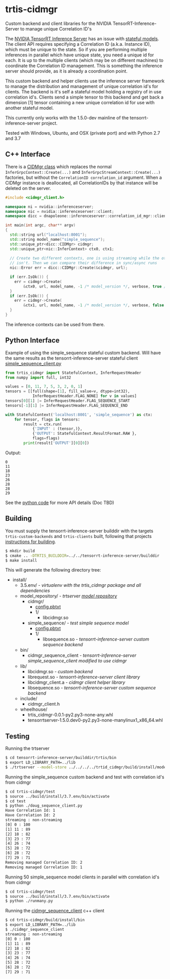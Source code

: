 # trtis-cidmgr
 Custom backend and client libraries for the NVIDIA TensorRT-Inference-Server to manage unique Correlation ID's

The [NVIDIA TensorRT Inference Server](https://github.com/NVIDIA/tensorrt-inference-server) has an issue with [stateful models](https://docs.nvidia.com/deeplearning/sdk/tensorrt-inference-server-master-branch-guide/docs/models_and_schedulers.html#stateful-models).
The client API requires specifying a Correlation ID (a.k.a. Instance ID), which must be unique to the state. So if you are performing multiple inferences in parallel which have unique state, you need a unique id for each. It is up to the multiple clients (which may be on different machines) to coordinate the Correlation ID management. This is something the inference server should provide, as it is already a coordination point.


This custom backend and helper clients use the inference server framework to manage the distribution and management of unique correlation id's for clients. The backend is it's self a stateful model holding a registry of in use correlation id's. Clients send a simple tensor to this backend and get back a dimension [1] tensor containing a new unique correlation id for use with another stateful model.


This currently only works with the 1.5.0-dev mainline of the tensorrt-inference-server project.

Tested with Windows, Ubuntu, and OSX (private port) and with Python 2.7 and 3.7

## C++ Interface

There is a [CIDMgr class](src/clients/c++/cidmgr_client.h) which replaces the normal ```InferGrpcContext::Create(...)``` and ```InferGrpcStreamContext::Create(...)``` factories, but without the ``CorrelationID correlation_id`` argument. When a CIDMgr instance is deallocated, all CorrelationIDs by that instance will be deleted on the server.

```c++
#include <cidmgr_client.h>

namespace ni = nvidia::inferenceserver;
namespace nic = nvidia::inferenceserver::client;
namespace dicc = dnapoleone::inferenceserver::correlation_id_mgr::client;

int main(int argc, char** argv)
{
  std::string url("localhost:8001");
  std::string model_name("simple_sequence");
  std::unique_ptr<dicc::CIDMgr> cidmgr;
  std::unique_ptr<nic::InferContext> ctx0, ctx1;
  
  // Create two different contexts, one is using streaming while the other
  // isn't. Then we can compare their difference in sync/async runs
  nic::Error err = dicc::CIDMgr::Create(&cidmgr, url);

  if (err.IsOk()) {
    err = cidmgr->Create(
        &ctx0, url, model_name, -1 /* model_version */, verbose, true /* streaming */);
  }
  if (err.IsOk()) {
    err = cidmgr->Create(
        &ctx1, url, model_name, -1 /* model_version */, verbose, false /* streaming */);
  }
}
```

The inference contexts can be used from there. 

## Python Interface

Example of using the simple_sequence stateful custom backend.
Will have the same results as the tensorrt-inference-server stateful client 
[simple_sequence_client.py](https://github.com/NVIDIA/tensorrt-inference-server/blob/master/src/clients/python/simple_sequence_client.py)

```python
from trtis_cidmgr import StatefulContext, InferRequestHeader
from numpy import full, int32

values = [0, 11, 7, 5, 3, 2, 0, 1]
tensors = [[full(shape=[1], fill_value=v, dtype=int32),
            InferRequestHeader.FLAG_NONE] for v in values]
tensors[0][1] |= InferRequestHeader.FLAG_SEQUENCE_START
tensors[-1][1] |= InferRequestHeader.FLAG_SEQUENCE_END

with StatefulContext('localhost:8001', 'simple_sequence') as ctx:
    for tensor, flags in tensors:
        result = ctx.run(
            {'INPUT' : (tensor,)}, 
            {'OUTPUT': StatefulContext.ResultFormat.RAW },
            flags=flags)
        print(result['OUTPUT'][0][0])
```

Output:
```
0
11
18
23
26
28
28
29
```

See the [python code](src/clients/python/trtis_cidmgr/context.py) for more API details (Doc TBD)

## Building
You must supply the tensorrt-inference-server builddir with the targets ```trtis-custom-backends``` and ```trtis-clients``` built, following that projects [instructions for building](https://docs.nvidia.com/deeplearning/sdk/tensorrt-inference-server-master-branch-guide/docs/build.html#configure-inference-server).
```bash
$ mkdir build
$ cmake .. -DTRTIS_BUILDDIR=../../tensorrt-inference-server/builddir
$ make install
```

This will generate the following directory tree:

* install/
    * 3.5.env/ *- virtualenv with the trtis_cidmgr package and all dependencies*
    * model_repository/ *- trtserver [model repository](https://docs.nvidia.com/deeplearning/sdk/tensorrt-inference-server-master-branch-guide/docs/model_repository.html)*
        * cidmgr/
            * [config.pbtxt](src/config.pbtxt.in)
            * 1/
                * libcidmgr.so
        * simple_sequence/ *- test simple sequence model*
            * [config.pbtxt](test/simple_sequence_config.pbtxt.in)
            * 1/
                * libsequence.so *- tensorrt-inference-server custom sequence backend*
    * bin/
        * cidmgr_sequence_client *- tensorrt-inference-server simple_sequence_client modified to use cidmgr*
    * lib/
        * libcidmgr.so *- custom backend*
        * librequest.so *- tensorrt-inference-server client library*
        * libcidmgr_client.a *- cidmgr client helper library*
        * libsequence.so *- tensorrt-inference-server custom sequence backend*
    * include/
        * cidmgr_client.h
    * wheelhouse/
        * trtis_cidmgr-0.0.1-py2.py3-none-any.whl
        * tensorrtserver-1.5.0.dev0-py2.py3-none-manylinux1_x86_64.whl

## Testing

Running the trtserver

```bash
$ cd tensorrt-inference-server/builddir/trtis/bin
$ export LD_LIBRARY_PATH=../lib
$ ./trtserver --model-store ../../../../trtid_cidmgr/build/install/model_repository
```

Running the simple_sequence custom backend and test with correlation id's from cidmgr

```bash
$ cd trtis-cidmgr/test
$ source ../build/install/3.7.env/bin/activate
$ cd test
$ python ./doug_sequence_client.py
Have Correlation Id: 1
Have Correlation Id: 2
streaming : non-streaming
[0] 0 : 100
[1] 11 : 89
[2] 18 : 82
[3] 23 : 77
[4] 26 : 74
[5] 28 : 72
[6] 28 : 72
[7] 29 : 71
Removing managed Correlation ID: 2
Removing managed Correlation ID: 1
```

Running 50 simple_sequence model clients in parallel with correlation id's from cidmgr
```bash
$ cd trtis-cidmgr/test
$ source ../build/install/3.7.env/bin/activate
$ python ./runmany.py
```

Running the [cidmgr_sequence_client](src/clients/c++/cidmgr_sequence_client.cc) c++ client

```bash
$ cd trtis-cidmgr/build/install/bin
$ export LD_LIBRARY_PATH=../lib
$ ./cidmgr_sequence_client
streaming : non-streaming
[0] 0 : 100
[1] 11 : 89
[2] 18 : 82
[3] 23 : 77
[4] 26 : 74
[5] 28 : 72
[6] 28 : 72
[7] 29 : 71
```
